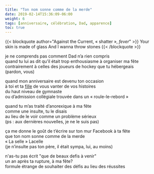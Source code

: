 ```yaml
---
title: "Ton nom sonne comme de la merde"
date: 2019-02-14T15:36:09-06:00
weight: 6
tags: [anniversaire, célébration, Dad, apparence]
toc: true
---
```


{{< blockquote author="Against the Current,  « shatter », *fever*" >}}
Your skin is made of glass
And I wanna throw stones
{{< /blockquote >}}

je ne comprends pas comment Dad n’a rien compris  
quand tu lui as dit qu’il était trop enthousiasme à organiser ma fête  
contrairement à celles des joueurs de hockey que tu hébergeais  
(pardon, vous)

quand mon anniversaire est devenu ton occasion  
à toi et ta [fille](../post13) 
de vous vanter de vos histoires  
du haut niveau de gymnaste  
ou d’admission collégiale trouvée dans un « roule-le-rebord »  

quand tu m’as traité d’anorexique à ma fête  
comme une insulte, tu le disais  
au lieu de le voir comme un problème sérieux  
(ps : aux dernières nouvelles, je ne le suis pas)  

ça me donne le goût de t’écrire sur ton mur Facebook à ta fête  
que ton nom sonne comme de la merde  
« La selle » Lacelle  
(je n’insulte pas ton père, il était sympa, lui, au moins)  

n'as-tu pas écrit
"que de beaux defis à venir"  
un an après ta rupture, à ma fête?  
formule étrange
de souhaiter des défis
au lieu des réussites